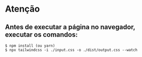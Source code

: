 # Atenção

## Antes de executar a página no navegador, executar os comandos:
```
$ npm install (ou yarn)
$ npx tailwindcss -i ./input.css -o ./dist/output.css --watch


```
